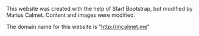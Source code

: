 This website was created with the help of Start Bootstrap, but modified by Marius Calmet. Content and images were modified.

The domain name for this website is "http://mcalmet.me"